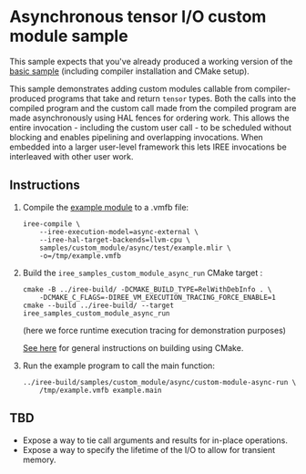 # Asynchronous tensor I/O custom module sample

This sample expects that you've already produced a working version of the
[basic sample](/samples/custom_module/basic/) (including compiler installation
and CMake setup).

This sample demonstrates adding custom modules callable from compiler-produced
programs that take and return `tensor` types. Both the calls into the compiled
program and the custom call made from the compiled program are made
asynchronously using HAL fences for ordering work. This allows the entire
invocation - including the custom user call - to be scheduled without blocking
and enables pipelining and overlapping invocations. When embedded into a larger
user-level framework this lets IREE invocations be interleaved with other user
work.

## Instructions

1. Compile the [example module](./test/example.mlir) to a .vmfb file:

    ```
    iree-compile \
        --iree-execution-model=async-external \
        --iree-hal-target-backends=llvm-cpu \
        samples/custom_module/async/test/example.mlir \
        -o=/tmp/example.vmfb
    ```

2. Build the `iree_samples_custom_module_async_run` CMake target :

    ```
    cmake -B ../iree-build/ -DCMAKE_BUILD_TYPE=RelWithDebInfo . \
        -DCMAKE_C_FLAGS=-DIREE_VM_EXECUTION_TRACING_FORCE_ENABLE=1
    cmake --build ../iree-build/ --target iree_samples_custom_module_async_run
    ```
    (here we force runtime execution tracing for demonstration purposes)

    [See here](https://iree.dev/building-from-source/getting-started/)
    for general instructions on building using CMake.

3. Run the example program to call the main function:

   ```
   ../iree-build/samples/custom_module/async/custom-module-async-run \
       /tmp/example.vmfb example.main
   ```

## TBD

* Expose a way to tie call arguments and results for in-place operations.
* Expose a way to specify the lifetime of the I/O to allow for transient memory.

